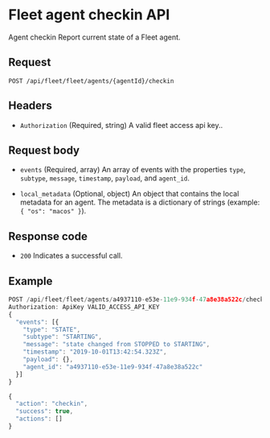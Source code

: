 # Fleet agent checkin API

Agent checkin
Report current state of a Fleet agent.

## Request

`POST /api/fleet/fleet/agents/{agentId}/checkin`

## Headers

- `Authorization` (Required, string) A valid fleet access api key..

## Request body

- `events` (Required, array) An array of events with the properties `type`, `subtype`, `message`, `timestamp`, `payload`, and `agent_id`.

- `local_metadata` (Optional, object) An object that contains the local metadata for an agent. The metadata is a dictionary of strings (example: `{ "os": "macos" }`).

## Response code

- `200` Indicates a successful call.

## Example

```js
POST /api/fleet/fleet/agents/a4937110-e53e-11e9-934f-47a8e38a522c/checkin
Authorization: ApiKey VALID_ACCESS_API_KEY
{
  "events": [{
    "type": "STATE",
    "subtype": "STARTING",
    "message": "state changed from STOPPED to STARTING",
    "timestamp": "2019-10-01T13:42:54.323Z",
    "payload": {},
    "agent_id": "a4937110-e53e-11e9-934f-47a8e38a522c"
  }]
}
```

```js
{
  "action": "checkin",
  "success": true,
  "actions": []
}
```
